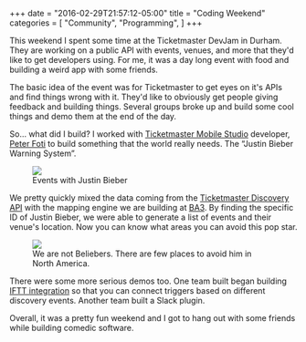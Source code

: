 +++
date = "2016-02-29T21:57:12-05:00"
title = "Coding Weekend"
categories = [
  "Community",
  "Programming",
]
+++

This weekend I spent some time at the Ticketmaster DevJam in Durham. They are working on a public API with events, venues, and more that they'd like to get developers using. For me, it was a day long event with food and building a weird app with some friends.

<!--more-->

The basic idea of the event was for Ticketmaster to get eyes on it's APIs and find things wrong with it. They'd like to obviously get people giving feedback and building things. Several groups broke up and build some cool things and demo them at the end of the day.

So… what did I build? I worked with [Ticketmaster Mobile Studio](http://tmsdurham.com) developer, [Peter Foti](http://twitter.com/peterjfoti) to build something that the world really needs. The “Justin Bieber Warning System”.

<figure>
  <img src="http://photos.jnjosh.com/hackathon-february2016/world.jpg" />
  <figcaption>Events with Justin Bieber</figcaption>
</figure>

We pretty quickly mixed the data coming from the [Ticketmaster Discovery API](http://developer.ticketmaster.com) with the mapping engine we are building at [BA3](http://ba3.us). By finding the specific ID of Justin Bieber, we were able to generate a list of events and their venue's location. Now you can know what areas you can avoid this pop star.

<figure>
  <img src="http://photos.jnjosh.com/hackathon-february2016/north-america.jpg" />
  <figcaption>We are not Beliebers. There are few places to avoid him in North America.</figcaption>
</figure>

There were some more serious demos too. One team built began building [IFTT integration](https://ifttt.com) so that you can connect triggers based on different discovery events. Another team built a Slack plugin.

Overall, it was a pretty fun weekend and I got to hang out with some friends while building comedic software.
